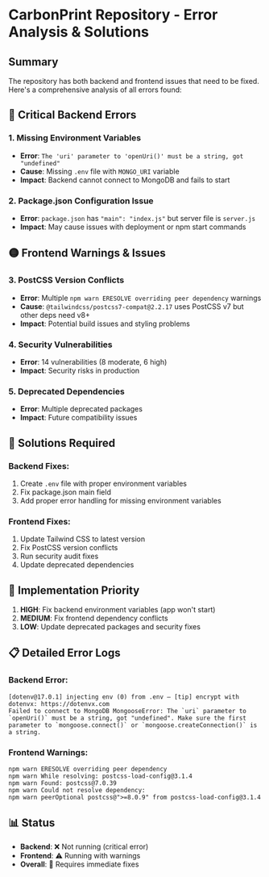 # CarbonPrint Repository - Error Analysis & Solutions

## Summary
The repository has both backend and frontend issues that need to be fixed. Here's a comprehensive analysis of all errors found:

## 🔴 **Critical Backend Errors**

### 1. **Missing Environment Variables**
- **Error**: `The 'uri' parameter to 'openUri()' must be a string, got "undefined"`
- **Cause**: Missing `.env` file with `MONGO_URI` variable
- **Impact**: Backend cannot connect to MongoDB and fails to start

### 2. **Package.json Configuration Issue**
- **Error**: `package.json` has `"main": "index.js"` but server file is `server.js`
- **Impact**: May cause issues with deployment or npm start commands

## 🟡 **Frontend Warnings & Issues**

### 3. **PostCSS Version Conflicts**
- **Error**: Multiple `npm warn ERESOLVE overriding peer dependency` warnings
- **Cause**: `@tailwindcss/postcss7-compat@2.2.17` uses PostCSS v7 but other deps need v8+
- **Impact**: Potential build issues and styling problems

### 4. **Security Vulnerabilities**
- **Error**: 14 vulnerabilities (8 moderate, 6 high)
- **Impact**: Security risks in production

### 5. **Deprecated Dependencies**
- **Error**: Multiple deprecated packages
- **Impact**: Future compatibility issues

## 🔧 **Solutions Required**

### Backend Fixes:
1. Create `.env` file with proper environment variables
2. Fix package.json main field
3. Add proper error handling for missing environment variables

### Frontend Fixes:
1. Update Tailwind CSS to latest version
2. Fix PostCSS version conflicts
3. Run security audit fixes
4. Update deprecated dependencies

## 🚀 **Implementation Priority**
1. **HIGH**: Fix backend environment variables (app won't start)
2. **MEDIUM**: Fix frontend dependency conflicts
3. **LOW**: Update deprecated packages and security fixes

## 📋 **Detailed Error Logs**

### Backend Error:
```
[dotenv@17.0.1] injecting env (0) from .env – [tip] encrypt with dotenvx: https://dotenvx.com
Failed to connect to MongoDB MongooseError: The `uri` parameter to `openUri()` must be a string, got "undefined". Make sure the first parameter to `mongoose.connect()` or `mongoose.createConnection()` is a string.
```

### Frontend Warnings:
```
npm warn ERESOLVE overriding peer dependency
npm warn While resolving: postcss-load-config@3.1.4
npm warn Found: postcss@7.0.39
npm warn Could not resolve dependency:
npm warn peerOptional postcss@">=8.0.9" from postcss-load-config@3.1.4
```

## 📊 **Status**
- **Backend**: ❌ Not running (critical error)
- **Frontend**: ⚠️ Running with warnings
- **Overall**: 🔴 Requires immediate fixes